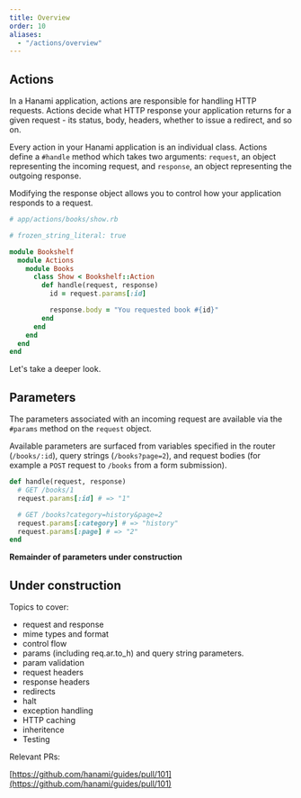 ```yaml
---
title: Overview
order: 10
aliases:
  - "/actions/overview"
---
```


## Actions

In a Hanami application, actions are responsible for handling HTTP requests. Actions decide what HTTP response your application returns for a given request - its status, body, headers, whether to issue a redirect, and so on.

Every action in your Hanami application is an individual class. Actions define a `#handle` method which takes two arguments: `request`, an object representing the incoming request, and `response`, an object representing the outgoing response.

Modifying the response object allows you to control how your application responds to a request.

```ruby
# app/actions/books/show.rb

# frozen_string_literal: true

module Bookshelf
  module Actions
    module Books
      class Show < Bookshelf::Action
        def handle(request, response)
          id = request.params[:id]

          response.body = "You requested book #{id}"
        end
      end
    end
  end
end
```

Let's take a deeper look.

## Parameters

The parameters associated with an incoming request are available via the `#params` method on the `request` object.

Available parameters are surfaced from variables specified in the router (`/books/:id`), query strings (`/books?page=2`), and request bodies (for example a `POST` request to `/books` from a form submission).

```ruby
def handle(request, response)
  # GET /books/1
  request.params[:id] # => "1"

  # GET /books?category=history&page=2
  request.params[:category] # => "history"
  request.params[:page] # => "2"
end
```

**Remainder of parameters under construction**


## Under construction

Topics to cover:

- request and response
- mime types and format
- control flow
- params (including req.ar.to_h) and query string parameters.
- param validation
- request headers
- response headers
- redirects
- halt
- exception handling
- HTTP caching
- inheritence
- Testing

Relevant PRs:

[https://github.com/hanami/guides/pull/101](https://github.com/hanami/guides/pull/101)
